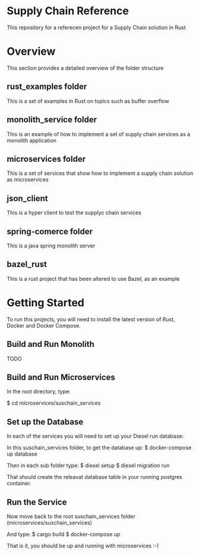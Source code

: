 # Supply Chain Reference

This repository for a referecen project for a Supply Chain solution in Rust

# Overview
This section provides a detailed overview of the folder structure

## rust_examples folder
This is a set of examples in Rust on topics such as buffer overflow

## monolith_service folder
This is an example of how to implement a set of supply chain services as a monolith application

## microservices folder
This is a set of services that show how to implement a supply chain solution as microservices

## json_client
This is a hyper client to test the supplyc chain services

## spring-comerce folder
This is a java spring monolith server

## bazel_rust
This is a rust project that has been altered to use Bazel, as an example

# Getting Started
To run this projects, you will need to install the latest version of Rust, Docker and Docker Compose.

## Build and Run Monolith
TODO

## Build and Run Microservices
In the root directory, type:

$ cd microservices/suschain_services

## Set up the Database
In each of the services you will need to set up your Diesel run database:

In this suschain_services folder, to get the database up:
$ docker-compose up database

Then in each sub folder type:
$ diesel setup
$ diesel migration run

That should create the releavat database table in your running postgres container.

## Run the Service
Now move back to the root suschain_services folder (microservices/suschain_services)

And type:
$ cargo build
$ docker-compose up


That is it, you should be up and running with microservices :-)